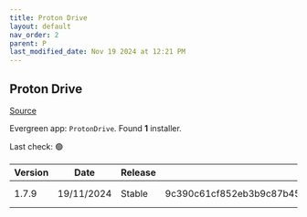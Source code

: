 ```yaml
---
title: Proton Drive
layout: default
nav_order: 2
parent: P
last_modified_date: Nov 19 2024 at 12:21 PM
---
```


## Proton Drive

[Source](https://proton.me/drive/)

Evergreen app: `ProtonDrive`. Found **1** installer.

Last check: 🟢

| Version | Date       | Release | Sha512                                                                                                                           | Type | URI                                                                                                                                                                    |
| ------- | ---------- | ------- | -------------------------------------------------------------------------------------------------------------------------------- | ---- | ---------------------------------------------------------------------------------------------------------------------------------------------------------------------- |
| 1.7.9   | 19/11/2024 | Stable  | 9c390c61cf852eb3b9c87b4569ee1b11ae69990593b1ed6dfb61d57634db004d9d546d2c74ca6cf7e7cf0f8e68b0493f78c0cb3be88399360183b564fa7da324 | exe  | [https://proton.me/download/drive/windows/1.7.9/Proton%20Drive%20Setup%201.7.9.exe](https://proton.me/download/drive/windows/1.7.9/Proton%20Drive%20Setup%201.7.9.exe) |
